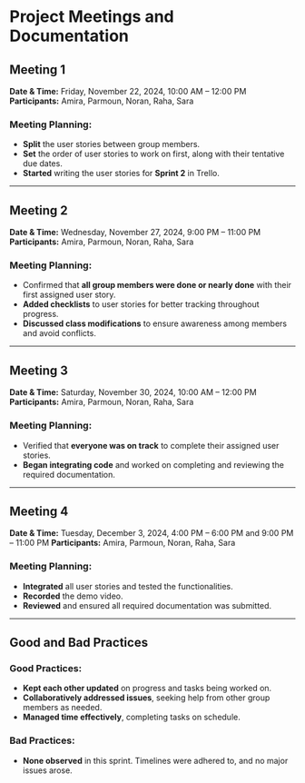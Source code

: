 # **Project Meetings and Documentation**

## **Meeting 1**  
**Date & Time:** Friday, November 22, 2024, 10:00 AM – 12:00 PM
**Participants:** Amira, Parmoun, Noran, Raha, Sara 

### **Meeting Planning:**  
- **Split** the user stories between group members.  
- **Set** the order of user stories to work on first, along with their tentative due dates.  
- **Started** writing the user stories for **Sprint 2** in Trello.  

---

## **Meeting 2**  
**Date & Time:** Wednesday, November 27, 2024, 9:00 PM – 11:00 PM  
**Participants:** Amira, Parmoun, Noran, Raha, Sara

### **Meeting Planning:**  
- Confirmed that **all group members were done or nearly done** with their first assigned user story.  
- **Added checklists** to user stories for better tracking throughout progress.  
- **Discussed class modifications** to ensure awareness among members and avoid conflicts.  

---

## **Meeting 3**  
**Date & Time:** Saturday, November 30, 2024, 10:00 AM – 12:00 PM 
**Participants:** Amira, Parmoun, Noran, Raha, Sara

### **Meeting Planning:**  
- Verified that **everyone was on track** to complete their assigned user stories.  
- **Began integrating code** and worked on completing and reviewing the required documentation.  

---

## **Meeting 4**  
**Date & Time:** Tuesday, December 3, 2024, 4:00 PM – 6:00 PM and 9:00 PM – 11:00 PM 
**Participants:** Amira, Parmoun, Noran, Raha, Sara  

### **Meeting Planning:**  
- **Integrated** all user stories and tested the functionalities.  
- **Recorded** the demo video.  
- **Reviewed** and ensured all required documentation was submitted.  

---

## **Good and Bad Practices**  
### **Good Practices:**  
- **Kept each other updated** on progress and tasks being worked on.  
- **Collaboratively addressed issues**, seeking help from other group members as needed.  
- **Managed time effectively**, completing tasks on schedule.  

### **Bad Practices:**  
- **None observed** in this sprint. Timelines were adhered to, and no major issues arose.  
